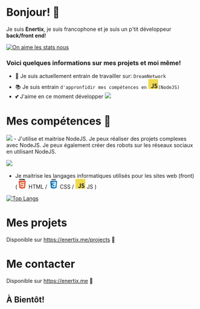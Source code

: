 # Bonjour! 👋
Je suis **Enertix**, je suis francophone et je suis un p'tit développeur __back/front end__!

[![On aime les stats nous](https://github-readme-stats.vercel.app/api?username=Christian-Martins&theme=midnight-purple&count_private=true)](#)

### Voici quelques informations sur mes projets et moi même!
- 🔨 Je suis actuellement entrain de travailler sur: `DreamNetwork`
- 📚 Je suis entrain `d'appronfidir mes compétences en` <img alt="JavaScript" width="26px" src="https://raw.githubusercontent.com/github/explore/80688e429a7d4ef2fca1e82350fe8e3517d3494d/topics/javascript/javascript.png" />`(NodeJS)`
- 💕 J'aime en ce moment développer <img src="https://img.shields.io/badge/javascript%20-%23323330.svg?&style=for-the-badge&logo=javascript&logoColor=%23F7DF1E"/>

# Mes compétences 💫
<img src="https://img.shields.io/badge/node.js%20-%2343853D.svg?&style=for-the-badge&logo=node.js&logoColor=white"/>
- J'utilise et maitrise NodeJS.
Je peux réaliser des projets complexes avec NodeJS.
Je peux également créer des robots sur les réseaux sociaux en utilisant NodeJS.

 ![](https://i.imgur.com/jHqJKXy.png)
 - Je maitrise les langages informatiques utilisés pour les sites web (front) (<img alt="HTML5" width="26px" src="https://raw.githubusercontent.com/github/explore/80688e429a7d4ef2fca1e82350fe8e3517d3494d/topics/html/html.png" /> HTML  / <img alt="CSS3" width="26px" src="https://raw.githubusercontent.com/github/explore/80688e429a7d4ef2fca1e82350fe8e3517d3494d/topics/css/css.png" /> CSS  / <img alt="JavaScript" width="26px" src="https://raw.githubusercontent.com/github/explore/80688e429a7d4ef2fca1e82350fe8e3517d3494d/topics/javascript/javascript.png" /> JS )

[![Top Langs](https://github-readme-stats.vercel.app/api/top-langs/?username=christian-martins&layout=compact)](#)

# Mes projets
Disponible sur https://enertix.me/projects 🧡

# Me contacter
Disponible sur https://enertix.me 💚

## À Bientôt!
